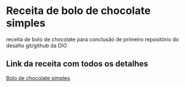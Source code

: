 # Receita de bolo de chocolate simples
receita de bolo de chocolate para conclusão de primeiro repositório do desafio git/github da DIO

## Link da receita com todos os detalhes
[Bolo de chocolate simples](https://receitas.globo.com/receita-de-bolo-de-chocolate-simples-523f648f4d38856bdc000043.ghtml)
